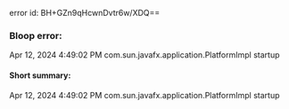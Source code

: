 error id: BH+GZn9qHcwnDvtr6w/XDQ==
### Bloop error:

Apr 12, 2024 4:49:02 PM com.sun.javafx.application.PlatformImpl startup
#### Short summary: 

Apr 12, 2024 4:49:02 PM com.sun.javafx.application.PlatformImpl startup